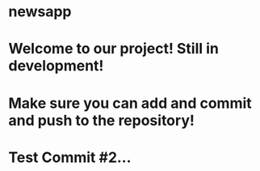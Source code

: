 # newsapp 
# Welcome to our project! Still in development!
# Make sure you can add and commit and push to the repository!
# Test Commit #2...
